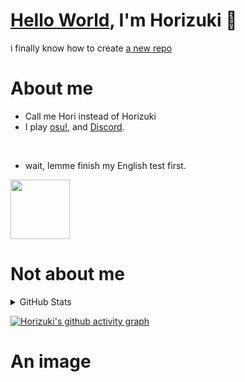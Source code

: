 # [Hello World](https://guides.github.com/activities/hello-world/), I'm Horizuki 👋
i finally know how to create [a new repo](https://github.com/new)

# About me
- Call me Hori instead of Horizuki
- I play [osu!](https://osu.ppy.sh/home), and [Discord](https://discord.com).
</br>

- wait, lemme finish my English test first.

<a href="https://discord.com/users/350144899489857536">
<img height="95px" src="https://discord.c99.nl/widget/theme-4/350144899489857536.png" />
</a>

# Not about me

<details> 
  <summary>GitHub Stats</summary>
  <br/>
  
[![Horizuki](https://github-readme-stats.vercel.app/api/top-langs/?username=Horizuki&&theme=tokyonight&title_color=fce9ed)](https://github.com/anuraghazra/github-readme-stats)

[![Horizuki](https://github-readme-stats.vercel.app/api?username=Horizuki&count_private=true&show_icons=true&theme=tokyonight&title_color=fce9ed)](https://github.com/anuraghazra/github-readme-stats)

[![Horizuki](https://github-readme-streak-stats.herokuapp.com?user=Horizuki&theme=tokyonight)](https://git.io/streak-stats)
  <br/>
</details>

[![Horizuki's github activity graph](https://activity-graph.herokuapp.com/graph?username=Horizuki&color=fce9ed&point=ffffff&theme=material-palenight)](https://github.com/ashutosh00710/github-readme-activity-graph)

# An image
